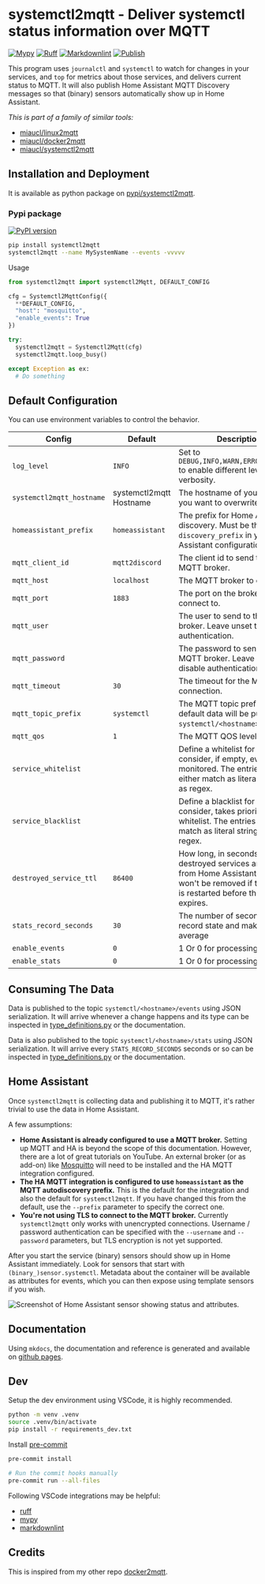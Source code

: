 # systemctl2mqtt - Deliver systemctl status information over MQTT

[![Mypy](https://github.com/miaucl/systemctl2mqtt/actions/workflows/mypy.yaml/badge.svg)](https://github.com/miaucl/systemctl2mqtt/actions/workflows/mypy.yaml)
[![Ruff](https://github.com/miaucl/systemctl2mqtt/actions/workflows/ruff.yml/badge.svg)](https://github.com/miaucl/systemctl2mqtt/actions/workflows/ruff.yml)
[![Markdownlint](https://github.com/miaucl/systemctl2mqtt/actions/workflows/markdownlint.yml/badge.svg)](https://github.com/miaucl/systemctl2mqtt/actions/workflows/markdownlint.yml)
[![Publish](https://github.com/miaucl/systemctl2mqtt/actions/workflows/publish.yml/badge.svg)](https://github.com/miaucl/systemctl2mqtt/actions/workflows/publish.yml)

This program uses `journalctl` and `systemctl` to watch for changes in your services, and `top` for metrics about those services, and delivers current status to MQTT. It will also publish Home Assistant MQTT Discovery messages so that (binary) sensors automatically show up in Home Assistant.

_This is part of a family of similar tools:_

* [miaucl/linux2mqtt](https://github.com/miaucl/linux2mqtt)
* [miaucl/docker2mqtt](https://github.com/miaucl/docker2mqtt)
* [miaucl/systemctl2mqtt](https://github.com/miaucl/systemctl2mqtt)

## Installation and Deployment

It is available as python package on [pypi/systemctl2mqtt](https://pypi.org/p/systemctl2mqtt).

### Pypi package

[![PyPI version](https://badge.fury.io/py/systemctl2mqtt.svg)](https://pypi.org/p/systemctl2mqtt)

```bash
pip install systemctl2mqtt
systemctl2mqtt --name MySystemName --events -vvvvv
```

Usage

```python
from systemctl2mqtt import systemctl2Mqtt, DEFAULT_CONFIG

cfg = Systemctl2MqttConfig({ 
  **DEFAULT_CONFIG,
  "host": "mosquitto",
  "enable_events": True
})

try:
  systemctl2mqtt = Systemctl2Mqtt(cfg)
  systemctl2mqtt.loop_busy()

except Exception as ex:
  # Do something
```

## Default Configuration

You can use environment variables to control the behavior.

| Config | Default | Description |
|--------|---------|-------------|
| `log_level` | `INFO` | Set to `DEBUG,INFO,WARN,ERROR,CRITICAL` to enable different levels of verbosity. |
| `systemctl2mqtt_hostname` | systemctl2mqtt Hostname | The hostname of your host, if you want to overwrite it.  |
| `homeassistant_prefix` | `homeassistant` | The prefix for Home Assistant discovery. Must be the same as `discovery_prefix` in your Home Assistant configuration. |
| `mqtt_client_id` | `mqtt2discord` | The client id to send to the MQTT broker. |
| `mqtt_host` | `localhost` | The MQTT broker to connect to. |
| `mqtt_port` | `1883` | The port on the broker to connect to. |
| `mqtt_user` | | The user to send to the MQTT broker. Leave unset to disable authentication. |
| `mqtt_password` | | The password to send to the MQTT broker. Leave unset to disable authentication. |
| `mqtt_timeout` | `30` | The timeout for the MQTT connection. |
| `mqtt_topic_prefix` | `systemctl` | The MQTT topic prefix. With the default data will be published to `systemctl/<hostname>`. |
| `mqtt_qos` | `1` | The MQTT QOS level |
| `service_whitelist` | | Define a whitelist for services to consider, if empty, everything is monitored. The entries are either match as literal strings or as regex. |
| `service_blacklist` | | Define a blacklist for services to consider, takes priority over whitelist. The entries are either match as literal strings or as regex. |
| `destroyed_service_ttl` | `86400` | How long, in seconds, before destroyed services are removed from Home Assistant. Services won't be removed if the service is restarted before the TTL expires. |
| `stats_record_seconds` | `30` | The number of seconds to record state and make an average |
| `enable_events` | `0` | 1 Or 0 for processing events |
| `enable_stats` | `0` | 1 Or 0 for processing statistics |

## Consuming The Data

Data is published to the topic `systemctl/<hostname>/events` using JSON serialization. It will arrive whenever a change happens and its type can be inspected in [type_definitions.py](https://github.com/miaucl/systemctl2mqtt/blob/master/systemctl2mqtt/type_definitions.py) or the documentation.

Data is also published to the topic `systemctl/<hostname>/stats` using JSON serialization. It will arrive every `STATS_RECORD_SECONDS` seconds or so can be inspected in [type_definitions.py](https://github.com/miaucl/systemctl2mqtt/blob/master/systemctl2mqtt/type_definitions.py) or the documentation.

## Home Assistant

Once `systemctl2mqtt` is collecting data and publishing it to MQTT, it's rather trivial to use the data in Home Assistant.

A few assumptions:

* **Home Assistant is already configured to use a MQTT broker.** Setting up MQTT and HA is beyond the scope of this documentation. However, there are a lot of great tutorials on YouTube. An external broker (or as add-on) like [Mosquitto](https://mosquitto.org/) will need to be installed and the HA MQTT integration configured.
* **The HA MQTT integration is configured to use `homeassistant` as the MQTT autodiscovery prefix.** This is the default for the integration and also the default for `systemctl2mqtt`. If you have changed this from the default, use the `--prefix` parameter to specify the correct one.
* **You're not using TLS to connect to the MQTT broker.** Currently `systemctl2mqtt` only works with unencrypted connections. Username / password authentication can be specified with the `--username` and `--password` parameters, but TLS encryption is not yet supported.

After you start the service (binary) sensors should show up in Home Assistant immediately. Look for sensors that start with `(binary_)sensor.systemctl`. Metadata about the container will be available as attributes for events, which you can then expose using template sensors if you wish.

![Screenshot of Home Assistant sensor showing status and attributes.](https://raw.githubusercontent.com/miaucl/systemctl2mqtt/master/media/ha_screenshot.png)

## Documentation

Using `mkdocs`, the documentation and reference is generated and available on [github pages](https://miaucl.github.io/systemctl2mqtt/).

## Dev

Setup the dev environment using VSCode, it is highly recommended.

```bash
python -m venv .venv
source .venv/bin/activate
pip install -r requirements_dev.txt
```

Install [pre-commit](https://pre-commit.com)

```bash
pre-commit install

# Run the commit hooks manually
pre-commit run --all-files
```

Following VSCode integrations may be helpful:

* [ruff](https://marketplace.visualstudio.com/items?itemName=charliermarsh.ruff)
* [mypy](https://marketplace.visualstudio.com/items?itemName=matangover.mypy)
* [markdownlint](https://marketplace.visualstudio.com/items?itemName=DavidAnson.vscode-markdownlint)

## Credits

This is inspired from my other repo [docker2mqtt](https://github.com/miaucl/docker2mqtt).
